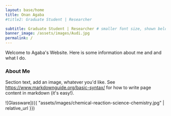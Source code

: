 ```yaml
---
layout: base/home
title: Onan Agaba
#title2: Graduate Student | Researcher 

subtitle: Graduate Student | Researcher # smaller font size, shown below title+title2
banner_image: /assets/images/Audi.jpg
permalink: /
---
```


<style>mark{ color:rgb(200,0,0); background-color:white; }</style>


Welcome to Agaba's Website.
Here is some information about me and and what I do.


### About Me

Section text, add an image, whatever you'd like.
See <https://www.markdownguide.org/basic-syntax/>
for how to write page content in markdown (it's easy!).

![Glassware]({{ "assets/images/chemical-reaction-science-chemistry.jpg" | relative_url }})


